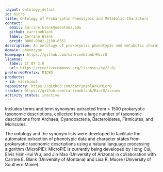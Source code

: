 ```yaml
---
layout: ontology_detail
id: micro
title: Ontology of Prokaryotic Phenotypic and Metabolic Characters
contact:
  email: carrine.blank@umontana.edu
  github: carrineblank
  label: Carrine Blank
  orcid: 0000-0002-2100-6351
description: An ontology of prokaryotic phenotypic and metabolic characters
domain: phenotype
homepage: https://github.com/carrineblank/MicrO
license:
  label: CC BY 2.0
  url: https://creativecommons.org/licenses/by/2.0/
preferredPrefix: MICRO
products:
- id: micro.owl
repository: https://github.com/carrineblank/MicrO
tracker: https://github.com/carrineblank/MicrO/issues
activity_status: inactive
---
```


Includes terms and term synonyms extracted from > 1500 prokaryotic taxonomic descriptions, collected from a large number of taxonomic descriptions from Archaea, Cyanobacteria, Bacteroidetes, Firmicutes, and Mollicutes.

The ontology and the synonym lists were developed to facilitate the automated extraction of phenotypic data and character states from prokaryotic taxonomic descriptions using a natural language processing algorithm (MicroPIE). MicroPIE is currently being developed by Hong Cui, Elvis Hsin-Hui Wu, and Jin Mao (University of Arizona) in collaboration with Carrine E. Blank (University of Montana) and Lisa R. Moore (University of Southern Maine).
